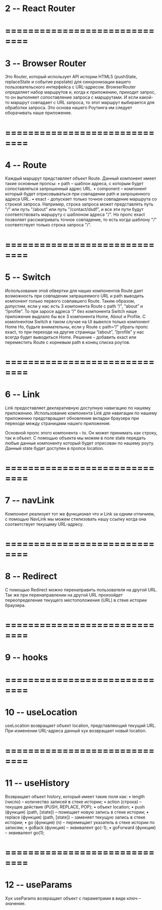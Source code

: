 # 2 -- React Router

# ==============================

# 3 -- Browser Router

Это Router, который использует API истории HTML5 (pushState, replaceState и событие popstate) 
для синхронизации вашего пользовательского интерфейса с URL-адресом.
BrowserRouter определяет набор маршрутов и, когда к приложению, приходит запрос, 
то он выполняет сопоставление запроса с маршрутами. И если какой-то маршрут совпадает с URL запроса, 
то этот маршрут выбирается для обработки запроса.
Это основа нашего Роутинга им следует оборачивать наше приложение.

# ==============================

# 4 -- Route

Каждый маршрут представляет объект Route. Данный компонент имеет такие основные пропсы:
• path – шаблон адреса, с которым будет сопоставляться запрошенный адрес URL.
• component – компонент который будет отрисовываться при совпадении path и запрошенного адреса URL.
• exact - допускает только точное совпадение маршрута со строкой запроса. Например, строка запроса 
может представлять путь "/" или путь "/about" или путь "/contact/dsdf", и все эти пути будут соответствовать маршруту с шаблоном адреса "/". 
Но пропс exact позволяет рассматривать точное совпадение, то есть когда шаблону "/" соответствует только строка запроса "/".

# ==============================

# 5 -- Switch

Использование этой обвертки для наших компонентов Route дает возможность при совпадении запрашеемого 
URL и path выводить компонент только первого совпавшего Route. Таким образом, допустим, если у нас есть 3 компонента Route с 
path “/”, “about” и “/profile”. То при заросе адреса “/” без компонента Switch наше приложение выдлало бы все 3 компонента Home, About и Profile. 
С комопнентом Switch в таком случае на UI вывелся только компонент Home
Но, будьте внимательны, если у Route с path=“/” убрать пропс exact, то при переходе на другие страницы “/about”, ”/profile” у нас всегда будет выводиться Home.
Решение – добавить exact или переместить Route с корневым path в конец списка роутов.

# ==============================

# 6 -- Link

Link предоставляет декларативную доступную навигацию по нашему приложению.
Использование компонента Link для навигации по нашему приложению предотвращает 
обновление вкладки браузера при переходе между страницами нашего приложения.

Основной пропс этого компонента – to. Он может принимать как строку, так и объект.
С помощью объекта мы можем в поле state передать любые данные компоненту который будет отрисован по нашему роуту. 
Данный state будет доступен в пропсе location.

# ==============================

# 7 -- navLink

Компонент реализует тот же функционал что и Link за одним отличием, 
с помощью NavLink мы можем стилизовать нашу ссылку когда она соответствует текущему URL-адресу.

# ==============================

# 8 -- Redirect

С помощью Redirect можно перенаправить пользователя на другой URL. Так же при перенаправлении на другой URL 
произойдет переопределение текущего местоположения (URL) в стеке истории браузера.

# ==============================

# 9 -- hooks

# ==============================

# 10 -- useLocation

useLocation возвращает объект location, представляющий текущий URL.
При изменении URL-адреса данный хук возвращает новый location.

# ==============================

# 11 -- useHistory

Возвращает объект history, который имеет такие поля как:
• length (число) – количество записей в стеке истории;
• action (строка) – текущее действие (PUSH, REPLACE, POP);
• объект location;
• push (функция) (path, [state]) – помещает новую запись в стеке истории;
• replace (функция) (path, [state]) – заменяет текущую запись в стеке истории;
• go (функция) (n) – перемещает указатель в стеке истории по записям;
• goBack (функция) – эквивалент go(-1);
• goForward (функция) – эквивалент go(1);

# ==============================

# 12 -- useParams

Хук useParams возвращает объект с параметрами в виде ключ – значение.
